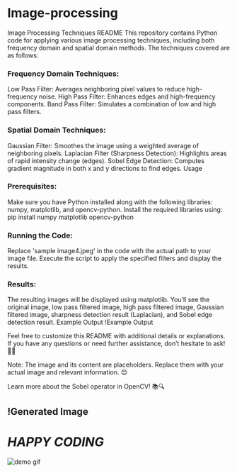 <h1> Image-processing </h1>
Image Processing Techniques README
This repository contains Python code for applying various image processing techniques, including both frequency domain and spatial domain methods. The techniques covered are as follows:

<h3>Frequency Domain Techniques:</h3>
Low Pass Filter: Averages neighboring pixel values to reduce high-frequency noise.
High Pass Filter: Enhances edges and high-frequency components.
Band Pass Filter: Simulates a combination of low and high pass filters.
<h3>Spatial Domain Techniques: </h3>
Gaussian Filter: Smoothes the image using a weighted average of neighboring pixels.
Laplacian Filter (Sharpness Detection): Highlights areas of rapid intensity change (edges).
Sobel Edge Detection: Computes gradient magnitude in both x and y directions to find edges.
Usage
<h3>Prerequisites:</h3>
Make sure you have Python installed along with the following libraries: numpy, matplotlib, and opencv-python.
Install the required libraries using:
pip install numpy matplotlib opencv-python

<h3>Running the Code:</h3>
Replace 'sample image4.jpeg' in the code with the actual path to your image file.
Execute the script to apply the specified filters and display the results.

<h3>Results:</h3>
The resulting images will be displayed using matplotlib.
You’ll see the original image, low pass filtered image, high pass filtered image, Gaussian filtered image, sharpness detection result (Laplacian), and Sobel edge detection result.
Example Output
!Example Output

Feel free to customize this README with additional details or explanations. If you have any questions or need further assistance, don’t hesitate to ask! 🚀📸

Note: The image and its content are placeholders. Replace them with your actual image and relevant information. 😊

Learn more about the Sobel operator in OpenCV! 📚🔍

<H2>!Generated Image </H2>

<H1><I><b>HAPPY CODING</b></I></H1>

![demo gif]([https://github.com/Your_Repository_Name/Your_GIF_Name.gif](https://github.com/Satyarthranjan8051/Image-processing-/blob/main/happy-happy-happy-happy.gif))
